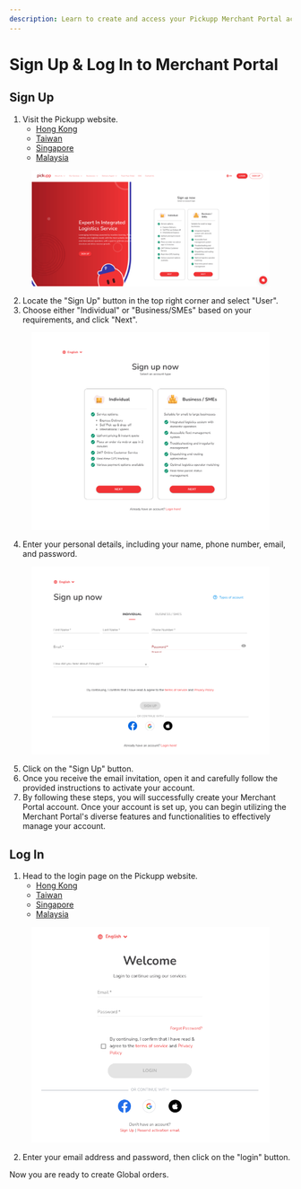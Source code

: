 ```yaml
---
description: Learn to create and access your Pickupp Merchant Portal account.
---
```


# Sign Up & Log In to Merchant Portal

## Sign Up

1. Visit the Pickupp website.
   * [Hong Kong](https://hk.pickupp.io/en/)
   * [Taiwan](https://tw.pickupp.io/zh/)
   * [Singapore](https://sg.pickupp.io/en/)
   * [Malaysia](https://my.pickupp.io/en/)

<figure><img src="../.gitbook/assets/Landing Page.png" alt="" width="563"><figcaption></figcaption></figure>

2. Locate the "Sign Up" button in the top right corner and select "User".
3. Choose either "Individual" or "Business/SMEs" based on your requirements, and click "Next".



<figure><img src="../.gitbook/assets/Indv SME.png" alt="" width="563"><figcaption></figcaption></figure>

4. Enter your personal details, including your name, phone number, email, and password.



<figure><img src="../.gitbook/assets/MP Sign Up.png" alt="" width="563"><figcaption></figcaption></figure>

5. Click on the "Sign Up" button.
6. Once you receive the email invitation, open it and carefully follow the provided instructions to activate your account.
7. By following these steps, you will successfully create your Merchant Portal account. Once your account is set up, you can begin utilizing the Merchant Portal's diverse features and functionalities to effectively manage your account.

## Log In

1. Head to the login page on the Pickupp website.
   * [Hong Kong](https://portal.hk.pickupp.io/login/)
   * [Taiwan](https://portal.tw.pickupp.io/login/)
   * [Singapore](https://portal.sg.pickupp.io/login)
   * [Malaysia](https://portal.my.pickupp.io/login)

<figure><img src="../.gitbook/assets/MP Log In.webp" alt="" width="492"><figcaption></figcaption></figure>

2. Enter your email address and password, then click on the "login" button.

Now you are ready to create Global orders.
